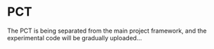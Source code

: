 # PCT
The PCT is being separated from the main project framework, and the experimental code will be gradually uploaded...
